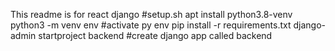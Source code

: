 This readme is for react django 
#setup.sh
apt install python3.8-venv
 python3 -m venv env #activate py env
 pip install -r requirements.txt 
 django-admin startproject backend #create django app called backend

